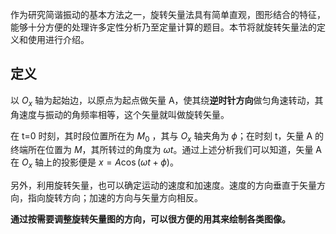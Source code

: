 作为研究简谐振动的基本方法之一，旋转矢量法具有简单直观，图形结合的特征，能够十分方便的处理许多定性分析乃至定量计算的题目。本节将就旋转矢量法的定义和使用进行介绍。

## 定义

以 $O_{x}$ 轴为起始边，以原点为起点做矢量 A，使其绕**逆时针方向**做匀角速转动，其角速度与振动的角频率相等，这个矢量就叫做旋转矢量。

在 t=0 时刻，其时段位置所在为 $M_{0}$ ，其与 $O_{x}$ 轴夹角为 $\phi$；在时刻 t，矢量 A 的终端所在位置为 $M$，其所转过的角度为 $\omega t$。通过上述分析我们可以知道，矢量 A 在 $O_{x}$ 轴上的投影便是 $x=A\cos(\omega t + \phi)$。

另外，利用旋转矢量，也可以确定运动的速度和加速度。速度的方向垂直于矢量方向，指向旋转方向；加速的方向与矢量方向相反。

**通过按需要调整旋转矢量图的方向，可以很方便的用其来绘制各类图像。**

